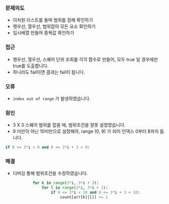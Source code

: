 ### 문제의도
- 이차원 리스트를 돌며 범위를 정해 확인하기
- 행우선, 열우선, 범위잡아 모든 요소 확인하기
- 임시배열 만들어 중복값 확인하기

### 접근
- 행우선, 열우선, 스퀘어 단위 조회를 각각 함수로 만들어, 모두 true 일 경우에만 true를 도출합니다.
- 하나라도 fail이면 결과는 fail이 됩니다.

### 오류
- `index out of range` 가 발생하였습니다.

### 원인
- 3 X 3 스퀘어 범위를 잡을 때, 범위조건을 잘못 설정였습니다.
- 9 미만이 아닌 10미만으로 설정해야, range (0, 9) 가 되어 인덱스 0부터 8까지 돕니다.
```python
if 0 <= 3*i < 9 and 0 <= 3*i + 3 < 9:
```

### 해결
- 디버깅 통해 범위조건을 수정하였습니다.
```python
            for k in range(3*i, 3*i + 3):
                for l in range(3*i, 3*i + 3):
                    if 0 <= 3*i < 10 and 0 <= 3*i + 3 < 10:
                        count[arr[k][l]] += 1
```